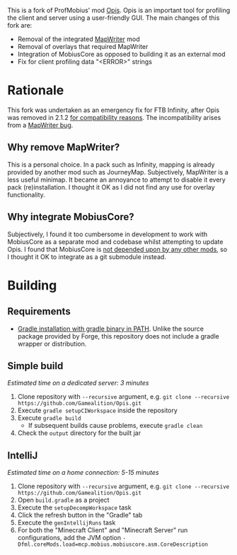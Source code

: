 This is a fork of ProfMobius' mod [Opis](http://minecraft.curseforge.com/projects/opis).
Opis is an important tool for profiling the client and server using a user-friendly GUI.
The main changes of this fork are:

* Removal of the integrated [MapWriter](minecraft.curseforge.com/projects/mapwriter-2) mod
* Removal of overlays that required MapWriter
* Integration of MobiusCore as opposed to building it as an external mod
* Fix for client profiling data "\<ERROR\>" strings
 
# Rationale

This fork was undertaken as an emergency fix for FTB Infinity, after Opis was removed
in 2.1.2 [for compatibility reasons](http://www.feed-the-beast.com/projects/ftb-infinity-evolved/files/2265972).
The incompatibility arises from a [MapWriter bug](https://bitbucket.org/ProfMobius/opis/issues/125/client-crash).

## Why remove MapWriter?

This is a personal choice. In a pack such as Infinity, mapping is already provided by
another mod such as JourneyMap. Subjectively, MapWriter is a less useful minimap. It
became an annoyance to attempt to disable it every pack (re)installation. I thought it OK
as I did not find any use for overlay functionality.

## Why integrate MobiusCore?

Subjectively, I found it too cumbersome in development to work with MobiusCore as a
separate mod and codebase whilst attempting to update Opis. I found that MobiusCore is
[not depended upon by any other mods](http://minecraft.curseforge.com/projects/mobiuscore/relations/dependents?filter-related-dependents=3),
so I thought it OK to integrate as a git submodule instead.

# Building

## Requirements

* [Gradle installation with gradle binary in PATH](http://www.gradle.org/installation).
Unlike the source package provided by Forge, this repository does not include a gradle
wrapper or distribution.

## Simple build

*Estimated time on a dedicated server: 3 minutes*

1. Clone repository with `--recursive` argument, e.g. 
`git clone --recursive https://github.com/Gamealition/Opis.git`
2. Execute `gradle setupCIWorkspace` inside the repository
3. Execute `gradle build`
    * If subsequent builds cause problems, execute `gradle clean`
4. Check the `output` directory for the built jar

## IntelliJ

*Estimated time on a home connection: 5-15 minutes*

1. Clone repository with `--recursive` argument, e.g. 
`git clone --recursive https://github.com/Gamealition/Opis.git`
2. Open `build.gradle` as a project
3. Execute the `setupDecompWorkspace` task
4. Click the refresh button in the "Gradle" tab
5. Execute the `genIntellijRuns` task
6. For both the "Minecraft Client" and "Minecraft Server" run configurations, add the JVM
option `-Dfml.coreMods.load=mcp.mobius.mobiuscore.asm.CoreDescription`